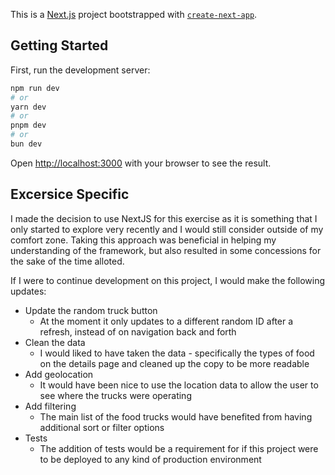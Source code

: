 This is a [Next.js](https://nextjs.org/) project bootstrapped with [`create-next-app`](https://github.com/vercel/next.js/tree/canary/packages/create-next-app).

## Getting Started

First, run the development server:

```bash
npm run dev
# or
yarn dev
# or
pnpm dev
# or
bun dev
```

Open [http://localhost:3000](http://localhost:3000) with your browser to see the result.

## Excersice Specific
I made the decision to use NextJS for this exercise as it is something that I only started to explore very recently and I would still consider outside of my comfort zone. Taking this approach was beneficial in helping my understanding of the framework, but also resulted in some concessions for the sake of the time alloted. 

If I were to continue development on this project, I would make the following updates:
- Update the random truck button
    - At the moment it only updates to a different random ID after a refresh, instead of on navigation back and forth
- Clean the data
    - I would liked to have taken the data - specifically the types of food on the details page and cleaned up the copy to be more readable
- Add geolocation
    - It would have been nice to use the location data to allow the user to see where the trucks were operating 
- Add filtering
    - The main list of the food trucks would have benefited from having additional sort or filter options
- Tests
    - The addition of tests would be a requirement for if this project were to be deployed to any kind of production environment